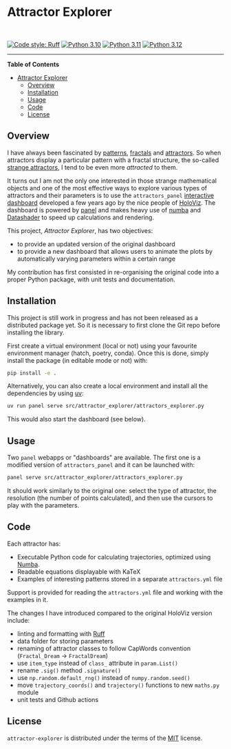 # Attractor Explorer

<!-- <img src="https://raw.githubusercontent.com/jobar8/attractors2023/master/docs/source/_static/assets/images/panel_screenshot.png" alt="Attractors Panel" width="800" role="img"> -->

<br>

[![Code style: Ruff](https://img.shields.io/endpoint?url=https://raw.githubusercontent.com/astral-sh/ruff/main/assets/badge/v2.json)](https://github.com/astral-sh/ruff)
[![Python 3.10](https://img.shields.io/badge/python-3.10-blue.svg)](https://www.python.org/downloads/release/python-360/)
[![Python 3.11](https://img.shields.io/badge/python-3.11-blue.svg)](https://www.python.org/downloads/release/python-360/)
[![Python 3.12](https://img.shields.io/badge/python-3.12-blue.svg)](https://www.python.org/downloads/release/python-360/)
<!-- [![CI - Test](https://github.com/jobar8/attractor-explorer/actions/workflows/checks.yml/badge.svg)](https://github.com/jobar8/attractor-explorer/actions/workflows/checks.yml)  -->

-----

**Table of Contents**

- [Attractor Explorer](#attractor-explorer)
  - [Overview](#overview)
  - [Installation](#installation)
  - [Usage](#usage)
  - [Code](#code)
  - [License](#license)

## Overview

I have always been fascinated by [patterns](https://en.wikipedia.org/wiki/Pattern), [fractals](https://en.wikipedia.org/wiki/Fractal)
and [attractors](https://en.wikipedia.org/wiki/Attractor).
So when attractors display a particular pattern with a fractal structure, the so-called [strange attractors](https://en.wikipedia.org/wiki/Attractor#Strange_attractor), I tend to be even more *attracted* to them. 

It turns out I am not the only one interested in those strange mathematical objects and one of the most effective
ways to explore various types of attractors and their parameters
is to use the `attractors_panel` [interactive dashboard](https://examples.holoviz.org/gallery/attractors/attractors_panel.html) developed a
few years ago by the nice people of [HoloViz](https://holoviz.org/). The dashboard is powered
by [panel](https://panel.holoviz.org/) and makes heavy use of [numba](https://numba.pydata.org/)
and [Datashader](https://datashader.org) to speed up calculations and rendering.

This project, *Attractor Explorer*, has two objectives:
- to provide an updated version of the original dashboard
- to provide a new dashboard that allows users to animate the plots by automatically varying parameters within a certain range

My contribution has first consisted in re-organising the original code into a proper Python package, with unit tests
and documentation. 

## Installation

This project is still work in progress and has not been released as a distributed package yet. So it is
necessary to first clone the Git repo before installing the library.

First create a virtual environment (local or not) using your favourite environment manager (hatch, poetry, conda).
Once this is done, simply install the package (in editable mode or not) with:

```sh
pip install -e .
```

Alternatively, you can also create a local environment and install all the dependencies by using
[uv](https://docs.astral.sh/uv/):

```sh
uv run panel serve src/attractor_explorer/attractors_explorer.py
```

This would also start the dashboard (see below).


## Usage

Two `panel` webapps or "dashboards" are available. The first one is a modified version of `attractors_panel` and
it can be launched with:

```sh
panel serve src/attractor_explorer/attractors_explorer.py
```

It should work similarly to the original one: select the type of attractor, the resolution (the number of points
calculated), and then use the cursors to play with the parameters.


## Code

Each attractor has:

- Executable Python code for calculating trajectories, optimized using [Numba](https://numba.pydata.org).
- Readable equations displayable with KaTeX
- Examples of interesting patterns stored in a separate `attractors.yml` file

Support is provided for reading the `attractors.yml` file and working with the examples in it.

The changes I have introduced compared to the original HoloViz version include:

- linting and formatting with [Ruff](https://docs.astral.sh/ruff)
- data folder for storing parameters
- renaming of attractor classes to follow CapWords convention (`Fractal_Dream` -> `FractalDream`)
- use `item_type` instead of `class_` attribute in `param.List()`
- rename `.sig()` method `.signature()`
- use `np.random.default_rng()` instead of `numpy.random.seed()`
- move `trajectory_coords()` and `trajectory()` functions to new `maths.py` module
- unit tests and Github actions

## License

`attractor-explorer` is distributed under the terms of the [MIT](https://spdx.org/licenses/MIT.html) license.
